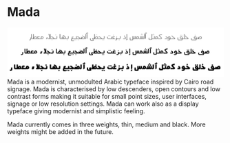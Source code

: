 Mada
====

![Sample](documentation/sample.png)
Mada is a modernist, unmodulted Arabic typeface inspired by Cairo road signage.
Mada is characterised by low descenders, open contours and low contrast forms
making it suitable for small point sizes, user interfaces, signage or low
resolution settings. Mada can work also as a display typeface giving modernist
and simplistic feeling.

Mada currently comes in three weights, thin, medium and black. More weights
might be added in the future.

